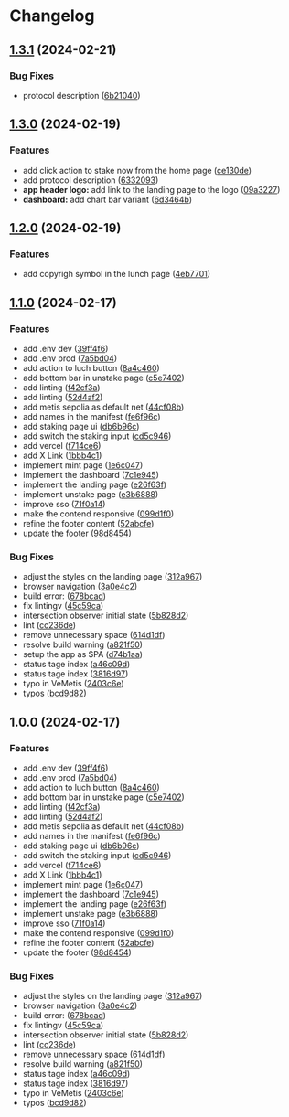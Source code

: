 # Changelog

## [1.3.1](https://github.com/Velix-protocol/velix-frontend/compare/v1.3.0...v1.3.1) (2024-02-21)


### Bug Fixes

* protocol description ([6b21040](https://github.com/Velix-protocol/velix-frontend/commit/6b21040a7c1156e2e13d18ad553f1901fb182493))

## [1.3.0](https://github.com/Velix-protocol/velix-frontend/compare/v1.2.0...v1.3.0) (2024-02-19)


### Features

* add click action to stake now from the home page ([ce130de](https://github.com/Velix-protocol/velix-frontend/commit/ce130deb14c56e9dbcbb002411f400b93fb985c7))
* add protocol description ([6332093](https://github.com/Velix-protocol/velix-frontend/commit/63320936ae11208d190ea906f364ffb81f2ed643))
* **app header logo:** add link to the landing page to the logo ([09a3227](https://github.com/Velix-protocol/velix-frontend/commit/09a32279ce7e6b251ddde6b30406460d90ffb756))
* **dashboard:** add chart bar variant ([6d3464b](https://github.com/Velix-protocol/velix-frontend/commit/6d3464b90c8657b8ffabfa0b83750ab60fafe954))

## [1.2.0](https://github.com/Velix-protocol/velix-frontend/compare/v1.1.0...v1.2.0) (2024-02-19)


### Features

* add copyrigh symbol in the lunch page ([4eb7701](https://github.com/Velix-protocol/velix-frontend/commit/4eb7701a5c1932e6262d0cd5b737f1055fc20842))

## [1.1.0](https://github.com/Velix-protocol/velix-frontend/compare/v1.0.0...v1.1.0) (2024-02-17)


### Features

* add .env dev ([39ff4f6](https://github.com/Velix-protocol/velix-frontend/commit/39ff4f61de860705b0c5b3dc30e96a0d86f050a8))
* add .env prod ([7a5bd04](https://github.com/Velix-protocol/velix-frontend/commit/7a5bd044d7966fd3162492ede87f96f500bf3bdc))
* add action to luch button ([8a4c460](https://github.com/Velix-protocol/velix-frontend/commit/8a4c460ec57d882d9fa2eb7f7d6363ec5b386c94))
* add bottom bar in unstake page ([c5e7402](https://github.com/Velix-protocol/velix-frontend/commit/c5e7402fd2444882ba0409659c330708a22ecda2))
* add linting ([f42cf3a](https://github.com/Velix-protocol/velix-frontend/commit/f42cf3a60cc89d4345594f89fcc1d23b392f411a))
* add linting ([52d4af2](https://github.com/Velix-protocol/velix-frontend/commit/52d4af210adfe46abc81fb8159e55631c317a99b))
* add metis sepolia as default net ([44cf08b](https://github.com/Velix-protocol/velix-frontend/commit/44cf08b0e65fd3eab674b475e1410811cd16a952))
* add names in the manifest ([fe6f96c](https://github.com/Velix-protocol/velix-frontend/commit/fe6f96cf6d9823a91b742777fe0e1e3e690f199c))
* add staking page ui ([db6b96c](https://github.com/Velix-protocol/velix-frontend/commit/db6b96c9bfbc46e407b77c5192543b0c2c3eb6f4))
* add switch the staking input ([cd5c946](https://github.com/Velix-protocol/velix-frontend/commit/cd5c946a32f457a7f42119bfee625a16089f84b0))
* add vercel ([f714ce6](https://github.com/Velix-protocol/velix-frontend/commit/f714ce61e1d1cd2f00e7e39c39f9d36e3b5dbf54))
* add X Link ([1bbb4c1](https://github.com/Velix-protocol/velix-frontend/commit/1bbb4c10e16aebcd8fe3b366bec1854a419932c5))
* implement mint page ([1e6c047](https://github.com/Velix-protocol/velix-frontend/commit/1e6c04722dbad392e82f92417b89fb6ae1d9faf4))
* implement the dashboard ([7c1e945](https://github.com/Velix-protocol/velix-frontend/commit/7c1e945052b3675e147747c99d9b246c6214e0e3))
* implement the landing page ([e26f63f](https://github.com/Velix-protocol/velix-frontend/commit/e26f63f9ae70805a7f0076419ac7d831bfe5a268))
* implement unstake page ([e3b6888](https://github.com/Velix-protocol/velix-frontend/commit/e3b6888ee9d836a8cc1ca3fce198cb4410faaea7))
* improve sso ([71f0a14](https://github.com/Velix-protocol/velix-frontend/commit/71f0a1437d042c5eb53112e131f2484001b45dcc))
* make the contend responsive ([099d1f0](https://github.com/Velix-protocol/velix-frontend/commit/099d1f02ff749bac9f511adf4bede3fc9493c160))
* refine the footer content ([52abcfe](https://github.com/Velix-protocol/velix-frontend/commit/52abcfef80b693ef4e118c6ef32e2631aaaca834))
* update the footer ([98d8454](https://github.com/Velix-protocol/velix-frontend/commit/98d84549732fd5038bead96f45b01e119092eb06))


### Bug Fixes

* adjust the styles on the landing page ([312a967](https://github.com/Velix-protocol/velix-frontend/commit/312a96717d0a503c162b03fea65f486aa7c4c348))
* browser navigation ([3a0e4c2](https://github.com/Velix-protocol/velix-frontend/commit/3a0e4c2a3242f278b306018d169e1b04a98d4595))
* build error: ([678bcad](https://github.com/Velix-protocol/velix-frontend/commit/678bcad887d5af3dad4fbd5f2ed43daf2558f084))
* fix lintingv ([45c59ca](https://github.com/Velix-protocol/velix-frontend/commit/45c59ca45266b46605ca86358d1b51817f43a986))
* intersection observer initial state ([5b828d2](https://github.com/Velix-protocol/velix-frontend/commit/5b828d20f732d66e68dd873d3e0bad9e87a019e7))
* lint ([cc236de](https://github.com/Velix-protocol/velix-frontend/commit/cc236de3772a912383c69bba29b705526d3e9ce3))
* remove unnecessary space ([614d1df](https://github.com/Velix-protocol/velix-frontend/commit/614d1dface3e31a78d0f4b1e27a7c9695fedbe05))
* resolve build warning ([a821f50](https://github.com/Velix-protocol/velix-frontend/commit/a821f5065f2441c501356f3b3a2dc8f2ffa2101e))
* setup the app as SPA ([d74b1aa](https://github.com/Velix-protocol/velix-frontend/commit/d74b1aa9317089abd108d2fbe7eaf9b8a08e7a3d))
* status tage index ([a46c09d](https://github.com/Velix-protocol/velix-frontend/commit/a46c09d94c5c50ea1a693823586900de89d32035))
* status tage index ([3816d97](https://github.com/Velix-protocol/velix-frontend/commit/3816d97c96dcdf7f91c3f01362ab11ee8dc6f943))
* typo in VeMetis ([2403c6e](https://github.com/Velix-protocol/velix-frontend/commit/2403c6eb377e06dc70c351421dcd269d493fbb8e))
* typos ([bcd9d82](https://github.com/Velix-protocol/velix-frontend/commit/bcd9d8242e42536dfcd7325f563086f5782b32af))

## 1.0.0 (2024-02-17)


### Features

* add .env dev ([39ff4f6](https://github.com/Velix-protocol/velix-frontend/commit/39ff4f61de860705b0c5b3dc30e96a0d86f050a8))
* add .env prod ([7a5bd04](https://github.com/Velix-protocol/velix-frontend/commit/7a5bd044d7966fd3162492ede87f96f500bf3bdc))
* add action to luch button ([8a4c460](https://github.com/Velix-protocol/velix-frontend/commit/8a4c460ec57d882d9fa2eb7f7d6363ec5b386c94))
* add bottom bar in unstake page ([c5e7402](https://github.com/Velix-protocol/velix-frontend/commit/c5e7402fd2444882ba0409659c330708a22ecda2))
* add linting ([f42cf3a](https://github.com/Velix-protocol/velix-frontend/commit/f42cf3a60cc89d4345594f89fcc1d23b392f411a))
* add linting ([52d4af2](https://github.com/Velix-protocol/velix-frontend/commit/52d4af210adfe46abc81fb8159e55631c317a99b))
* add metis sepolia as default net ([44cf08b](https://github.com/Velix-protocol/velix-frontend/commit/44cf08b0e65fd3eab674b475e1410811cd16a952))
* add names in the manifest ([fe6f96c](https://github.com/Velix-protocol/velix-frontend/commit/fe6f96cf6d9823a91b742777fe0e1e3e690f199c))
* add staking page ui ([db6b96c](https://github.com/Velix-protocol/velix-frontend/commit/db6b96c9bfbc46e407b77c5192543b0c2c3eb6f4))
* add switch the staking input ([cd5c946](https://github.com/Velix-protocol/velix-frontend/commit/cd5c946a32f457a7f42119bfee625a16089f84b0))
* add vercel ([f714ce6](https://github.com/Velix-protocol/velix-frontend/commit/f714ce61e1d1cd2f00e7e39c39f9d36e3b5dbf54))
* add X Link ([1bbb4c1](https://github.com/Velix-protocol/velix-frontend/commit/1bbb4c10e16aebcd8fe3b366bec1854a419932c5))
* implement mint page ([1e6c047](https://github.com/Velix-protocol/velix-frontend/commit/1e6c04722dbad392e82f92417b89fb6ae1d9faf4))
* implement the dashboard ([7c1e945](https://github.com/Velix-protocol/velix-frontend/commit/7c1e945052b3675e147747c99d9b246c6214e0e3))
* implement the landing page ([e26f63f](https://github.com/Velix-protocol/velix-frontend/commit/e26f63f9ae70805a7f0076419ac7d831bfe5a268))
* implement unstake page ([e3b6888](https://github.com/Velix-protocol/velix-frontend/commit/e3b6888ee9d836a8cc1ca3fce198cb4410faaea7))
* improve sso ([71f0a14](https://github.com/Velix-protocol/velix-frontend/commit/71f0a1437d042c5eb53112e131f2484001b45dcc))
* make the contend responsive ([099d1f0](https://github.com/Velix-protocol/velix-frontend/commit/099d1f02ff749bac9f511adf4bede3fc9493c160))
* refine the footer content ([52abcfe](https://github.com/Velix-protocol/velix-frontend/commit/52abcfef80b693ef4e118c6ef32e2631aaaca834))
* update the footer ([98d8454](https://github.com/Velix-protocol/velix-frontend/commit/98d84549732fd5038bead96f45b01e119092eb06))


### Bug Fixes

* adjust the styles on the landing page ([312a967](https://github.com/Velix-protocol/velix-frontend/commit/312a96717d0a503c162b03fea65f486aa7c4c348))
* browser navigation ([3a0e4c2](https://github.com/Velix-protocol/velix-frontend/commit/3a0e4c2a3242f278b306018d169e1b04a98d4595))
* build error: ([678bcad](https://github.com/Velix-protocol/velix-frontend/commit/678bcad887d5af3dad4fbd5f2ed43daf2558f084))
* fix lintingv ([45c59ca](https://github.com/Velix-protocol/velix-frontend/commit/45c59ca45266b46605ca86358d1b51817f43a986))
* intersection observer initial state ([5b828d2](https://github.com/Velix-protocol/velix-frontend/commit/5b828d20f732d66e68dd873d3e0bad9e87a019e7))
* lint ([cc236de](https://github.com/Velix-protocol/velix-frontend/commit/cc236de3772a912383c69bba29b705526d3e9ce3))
* remove unnecessary space ([614d1df](https://github.com/Velix-protocol/velix-frontend/commit/614d1dface3e31a78d0f4b1e27a7c9695fedbe05))
* resolve build warning ([a821f50](https://github.com/Velix-protocol/velix-frontend/commit/a821f5065f2441c501356f3b3a2dc8f2ffa2101e))
* status tage index ([a46c09d](https://github.com/Velix-protocol/velix-frontend/commit/a46c09d94c5c50ea1a693823586900de89d32035))
* status tage index ([3816d97](https://github.com/Velix-protocol/velix-frontend/commit/3816d97c96dcdf7f91c3f01362ab11ee8dc6f943))
* typo in VeMetis ([2403c6e](https://github.com/Velix-protocol/velix-frontend/commit/2403c6eb377e06dc70c351421dcd269d493fbb8e))
* typos ([bcd9d82](https://github.com/Velix-protocol/velix-frontend/commit/bcd9d8242e42536dfcd7325f563086f5782b32af))
